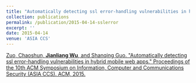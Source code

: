 ```yaml
---
title: "Automatically detecting ssl error-handling vulnerabilities in hybrid mobile web apps"
collection: publications
permalink: /publication/2015-04-14-sslerror
excerpt: ''
date: 2015-04-14
venue: 'ASIA CCS'
---
```

[Zuo, Chaoshun, **Jianliang Wu**, and Shanqing Guo. "Automatically detecting ssl error-handling vulnerabilities in hybrid mobile web apps." Proceedings of the 10th ACM Symposium on Information, Computer and Communications Security (ASIA CCS). ACM, 2015.](https://dl.acm.org/citation.cfm?id=2714583)

